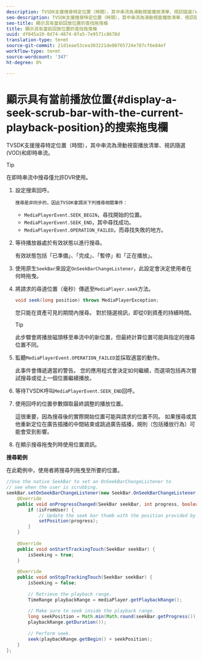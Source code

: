 ```yaml
---
description: TVSDK支援搜尋特定位置（時間），其中串流為滑動視窗播放清單、視訊隨選(VOD)和即時串流。
seo-description: TVSDK支援搜尋特定位置（時間），其中串流為滑動視窗播放清單、視訊隨選(VOD)和即時串流。
seo-title: 顯示具有當前回放位置的查找拖曳條
title: 顯示具有當前回放位置的查找拖曳條
uuid: df045a10-8d74-4874-8fa5-7e9571c8678d
translation-type: tm+mt
source-git-commit: 21d1eae53cea303221de00765724e787cf6e84ef
workflow-type: tm+mt
source-wordcount: '347'
ht-degree: 0%

---
```



# 顯示具有當前播放位置{#display-a-seek-scrub-bar-with-the-current-playback-position}的搜索拖曳欄

TVSDK支援搜尋特定位置（時間），其中串流為滑動視窗播放清單、視訊隨選(VOD)和即時串流。

>[!TIP]
>
>在即時串流中搜尋僅允許DVR使用。

1. 設定搜索回呼。

       搜尋是非同步的，因此TVSDK會調派下列搜尋相關事件：
   
   * `MediaPlayerEvent.SEEK_BEGIN`，尋找開始的位置。
   * `MediaPlayerEvent.SEEK_END`，其中尋找成功。
   * `MediaPlayerEvent.OPERATION_FAILED`，而尋找失敗的地方。

1. 等待播放器處於有效狀態以進行搜尋。

   有效狀態包括「已準備」、「完成」、「暫停」和「正在播放」。
1. 使用原生`SeekBar`來設定`OnSeekBarChangeListener`，此設定會決定使用者在何時拖曳。
1. 將請求的尋道位置（毫秒）傳遞至`MediaPlayer.seek`方法。

   ```java
   void seek(long position) throws MediaPlayerException;
   ```

   您只能在資產可見的期間內搜尋。 對於隨選視訊，即從0到資產的持續時間。

   >[!TIP]
   >
   >此步驟會將播放磁頭移至串流中的新位置，但最終計算位置可能與指定的搜尋位置不同。

1. 監聽`MediaPlayerEvent.OPERATION_FAILED`並採取適當的動作。

   此事件會傳遞適當的警告。 您的應用程式會決定如何繼續，而選項包括再次嘗試搜尋或從上一個位置繼續播放。

1. 等待TVSDK呼叫`MediaPlayerEvent.SEEK_END`回呼。
1. 使用回呼的位置參數擷取最終調整的播放位置。

   這很重要，因為搜尋後的實際開始位置可能與請求的位置不同。 如果搜尋或其他重新定位在廣告插播的中間結束或跳過廣告插播，規則（包括播放行為）可能會受到影響。

1. 在顯示搜尋拖曳列時使用位置資訊。

<!--<a id="example_EEB73818260C43C8B5AE12BA68548AB7"></a>-->

**搜尋範例**

在此範例中，使用者將搜尋列拖曳至所要的位置。

```java
//Use the native SeekBar to set an OnSeekBarChangeListener to 
// see when the user is scrubbing. 
seekBar.setOnSeekBarChangeListener(new SeekBar.OnSeekBarChangeListener() { 
    @Override 
    public void onProgressChanged(SeekBar seekBar, int progress, boolean isFromUser) { 
        if (isFromUser) { 
            // Update the seek bar thumb with the position provided by the user. 
            setPosition(progress); 
        } 
    } 
 
    @Override 
    public void onStartTrackingTouch(SeekBar seekBar) { 
        isSeeking = true; 
    } 
 
    @Override 
    public void onStopTrackingTouch(SeekBar seekBar) { 
        isSeeking = false; 
 
        // Retrieve the playback range. 
        TimeRange playbackRange = mediaPlayer.getPlaybackRange(); 
 
        // Make sure to seek inside the playback range. 
        long seekPosition = Math.min(Math.round(seekBar.getProgress()), 
        playbackRange.getDuration()); 
     
        // Perform seek. 
        seek(playbackRange.getBegin() + seekPosition); 
    } 
}; 
```

